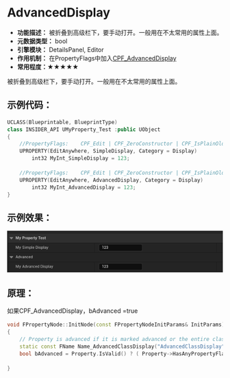 # AdvancedDisplay

- **功能描述：** 被折叠到高级栏下，要手动打开。一般用在不太常用的属性上面。
- **元数据类型：** bool
- **引擎模块：** DetailsPanel, Editor
- **作用机制：** 在PropertyFlags中加入[CPF_AdvancedDisplay](#Flags_EPropertyFlags_CPF_AdvancedDisplay)
- **常用程度：★★★★★**

被折叠到高级栏下，要手动打开。一般用在不太常用的属性上面。

## 示例代码：

```cpp
UCLASS(Blueprintable, BlueprintType)
class INSIDER_API UMyProperty_Test :public UObject
{
	//PropertyFlags:	CPF_Edit | CPF_ZeroConstructor | CPF_IsPlainOldData | CPF_NoDestructor | CPF_SimpleDisplay | CPF_HasGetValueTypeHash | CPF_NativeAccessSpecifierPublic
	UPROPERTY(EditAnywhere, SimpleDisplay, Category = Display)
		int32 MyInt_SimpleDisplay = 123;

	//PropertyFlags:	CPF_Edit | CPF_ZeroConstructor | CPF_IsPlainOldData | CPF_NoDestructor | CPF_AdvancedDisplay | CPF_HasGetValueTypeHash | CPF_NativeAccessSpecifierPublic
	UPROPERTY(EditAnywhere, AdvancedDisplay, Category = Display)
		int32 MyInt_AdvancedDisplay = 123;
}
```

## 示例效果：

![Untitled](Specifier_UPROPERTY_DetaisPanel_AdvancedDisplay_Untitled.png)

## 原理：

如果CPF_AdvancedDisplay，bAdvanced =true

```cpp
void FPropertyNode::InitNode(const FPropertyNodeInitParams& InitParams)
{
	// Property is advanced if it is marked advanced or the entire class is advanced and the property not marked as simple
	static const FName Name_AdvancedClassDisplay("AdvancedClassDisplay");
	bool bAdvanced = Property.IsValid() ? ( Property->HasAnyPropertyFlags(CPF_AdvancedDisplay) || ( !Property->HasAnyPropertyFlags( CPF_SimpleDisplay ) && Property->GetOwnerClass() && Property->GetOwnerClass()->GetBoolMetaData(Name_AdvancedClassDisplay) ) ) : false;

}
```